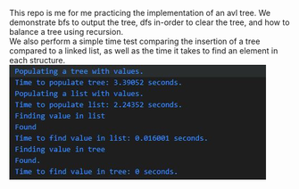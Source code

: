 This repo is me for me practicing the implementation of an avl tree. We demonstrate bfs to output the tree, dfs in-order to clear the tree, and how to balance a tree using recursion. <br />
We also perform a simple time test comparing the insertion of a tree compared to a linked list, as well as the time it takes to find an element in each structure. <br />
![](src/media/timetest.JPG)